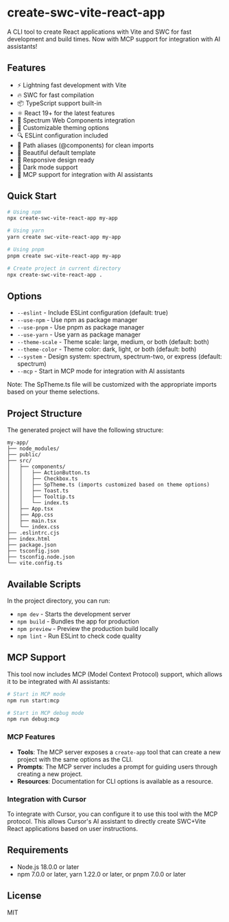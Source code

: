 # create-swc-vite-react-app

A CLI tool to create React applications with Vite and SWC for fast development and build times. Now with MCP support for integration with AI assistants!

## Features

- ⚡️ Lightning fast development with Vite
- 🔥 SWC for fast compilation
- 📦 TypeScript support built-in
- ⚛️ React 19+ for the latest features
- 🎨 Spectrum Web Components integration
- 🌈 Customizable theming options
- 🔍 ESLint configuration included
- 🧩 Path aliases (@components) for clean imports
- 🎨 Beautiful default template
- 📱 Responsive design ready
- 🌙 Dark mode support
- 🤖 MCP support for integration with AI assistants

## Quick Start

```bash
# Using npm
npx create-swc-vite-react-app my-app

# Using yarn
yarn create swc-vite-react-app my-app

# Using pnpm
pnpm create swc-vite-react-app my-app

# Create project in current directory
npx create-swc-vite-react-app .
```

## Options

- `--eslint` - Include ESLint configuration (default: true)
- `--use-npm` - Use npm as package manager
- `--use-pnpm` - Use pnpm as package manager
- `--use-yarn` - Use yarn as package manager
- `--theme-scale` - Theme scale: large, medium, or both (default: both)
- `--theme-color` - Theme color: dark, light, or both (default: both)
- `--system` - Design system: spectrum, spectrum-two, or express (default: spectrum)
- `--mcp` - Start in MCP mode for integration with AI assistants

Note: The SpTheme.ts file will be customized with the appropriate imports based on your theme selections.

## Project Structure

The generated project will have the following structure:

```
my-app/
├── node_modules/
├── public/
├── src/
│   ├── components/
│   │   ├── ActionButton.ts
│   │   ├── Checkbox.ts
│   │   ├── SpTheme.ts (imports customized based on theme options)
│   │   ├── Toast.ts
│   │   ├── Tooltip.ts
│   │   └── index.ts
│   ├── App.tsx
│   ├── App.css
│   ├── main.tsx
│   └── index.css
├── .eslintrc.cjs
├── index.html
├── package.json
├── tsconfig.json
├── tsconfig.node.json
└── vite.config.ts
```

## Available Scripts

In the project directory, you can run:

- `npm dev` - Starts the development server
- `npm build` - Bundles the app for production
- `npm preview` - Preview the production build locally
- `npm lint` - Run ESLint to check code quality

## MCP Support

This tool now includes MCP (Model Context Protocol) support, which allows it to be integrated with AI assistants:

```bash
# Start in MCP mode
npm run start:mcp

# Start in MCP debug mode
npm run debug:mcp
```

### MCP Features

- **Tools**: The MCP server exposes a `create-app` tool that can create a new project with the same options as the CLI.
- **Prompts**: The MCP server includes a prompt for guiding users through creating a new project.
- **Resources**: Documentation for CLI options is available as a resource.

### Integration with Cursor

To integrate with Cursor, you can configure it to use this tool with the MCP protocol. This allows Cursor's AI assistant to directly create SWC+Vite React applications based on user instructions.

## Requirements

- Node.js 18.0.0 or later
- npm 7.0.0 or later, yarn 1.22.0 or later, or pnpm 7.0.0 or later

## License

MIT 